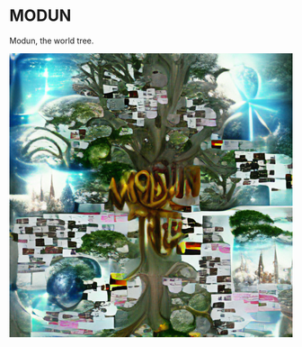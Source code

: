 # MODUN
Modun, the world tree.

![alt text](https://github.com/Jimmy2027/MODUN/blob/main/modun.png?raw=true)
